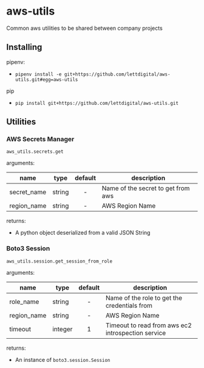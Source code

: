 # aws-utils

Common aws utilities to be shared between company projects

## Installing

pipenv:

* `pipenv install -e git+https://github.com/lettdigital/aws-utils.git#egg=aws-utils`

pip

* `pip install git+https://github.com/lettdigital/aws-utils.git`

## Utilities

### AWS Secrets Manager

`aws_utils.secrets.get`

arguments:

| name  | type  | default  | description  |
|---|---|:---:|---|
| secret_name  | string  | -  | Name of the secret to get from aws  |
| region_name  | string  | -  | AWS Region Name  |

returns:

* A python object deserialized from a valid JSON String

### Boto3 Session

`aws_utils.session.get_session_from_role`

arguments:

| name  | type  | default  | description  |
|---|---|:---:|---|
| role_name  | string  | -  | Name of the role to get the credentials from  |
| region_name  | string  | -  | AWS Region Name  |
| timeout  | integer  | 1  | Timeout to read from aws ec2 introspection service  |

returns:

* An instance of `boto3.session.Session`
